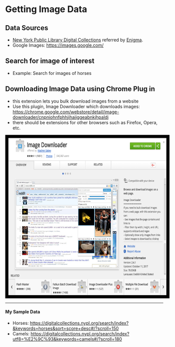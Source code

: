 # Getting Image Data

## Data Sources
* [New York Public Library Digital Collections](https://digitalcollections.nypl.org) referred by [Enigma](https://www.enigma.com). 
* Google Images:  https://images.google.com/

## Search for image of interest
- Example:  Search for images of horses

## Downloading Image Data using Chrome Plug in  
- this extension lets you bulk download images from a website
- Use this plugin, Image Downloader which downloads images:  
https://chrome.google.com/webstore/detail/image-downloader/cnpniohnfphhjihaiiggeabnkjhpaldj
- there should be extensions for other browsers such as Firefox, Opera, etc. 

<img style="border:10px solid black;" src="../images/image_downloader.png" align="center"  height="500" width="750"  > 
 


---
#### My Sample Data
* Horses:  https://digitalcollections.nypl.org/search/index?&keywords=horses&sort=score+desc#/?scroll=150  
* Camels:  https://digitalcollections.nypl.org/search/index?utf8=%E2%9C%93&keywords=camels#/?scroll=180

